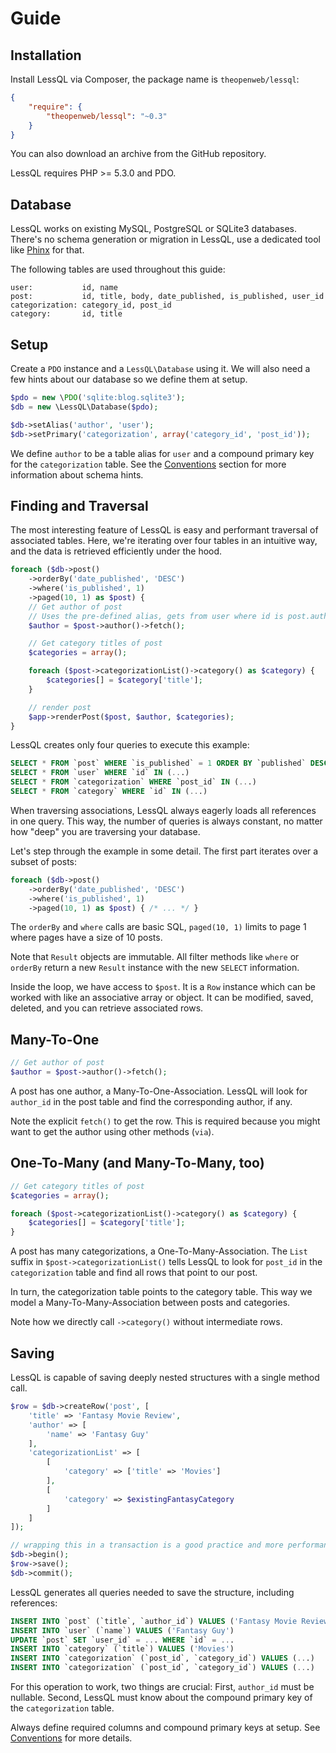 # Guide

## Installation

Install LessQL via Composer, the package name is `theopenweb/lessql`:

```json
{
    "require": {
        "theopenweb/lessql": "~0.3"
    }
}
```

You can also download an archive from the GitHub repository.

LessQL requires PHP >= 5.3.0 and PDO.

## Database

LessQL works on existing MySQL, PostgreSQL or SQLite3 databases. There's no schema generation or migration in LessQL, use a dedicated tool like [Phinx](https://phinx.org/) for that.

The following tables are used throughout this guide:

```
user:           id, name
post:           id, title, body, date_published, is_published, user_id
categorization: category_id, post_id
category:       id, title
```

## Setup

Create a `PDO` instance and a `LessQL\Database` using it. We will also need a few hints about our database so we define them at setup.

```php
$pdo = new \PDO('sqlite:blog.sqlite3');
$db = new \LessQL\Database($pdo);

$db->setAlias('author', 'user');
$db->setPrimary('categorization', array('category_id', 'post_id'));
```

We define `author` to be a table alias for `user` and a compound primary key for the `categorization` table. See the [Conventions](conventions.md) section for more information about schema hints.

## Finding and Traversal

The most interesting feature of LessQL is easy and performant traversal of associated tables. Here, we're iterating over four tables in an intuitive way, and the data is retrieved efficiently under the hood.

```php
foreach ($db->post()
    ->orderBy('date_published', 'DESC')
    ->where('is_published', 1)
    ->paged(10, 1) as $post) {
    // Get author of post
    // Uses the pre-defined alias, gets from user where id is post.author_id
    $author = $post->author()->fetch();

    // Get category titles of post
    $categories = array();

    foreach ($post->categorizationList()->category() as $category) {
        $categories[] = $category['title'];
    }

    // render post
    $app->renderPost($post, $author, $categories);
}
```

LessQL creates only four queries to execute this example:

```sql
SELECT * FROM `post` WHERE `is_published` = 1 ORDER BY `published` DESC LIMIT 10 OFFSET 0
SELECT * FROM `user` WHERE `id` IN (...)
SELECT * FROM `categorization` WHERE `post_id` IN (...)
SELECT * FROM `category` WHERE `id` IN (...)
```

When traversing associations, LessQL always eagerly loads all references in one query. This way, the number of queries is always constant, no matter how "deep" you are traversing your database.

Let's step through the example in some detail. The first part iterates over a subset of posts:

```php
foreach ($db->post()
    ->orderBy('date_published', 'DESC')
    ->where('is_published', 1)
    ->paged(10, 1) as $post) { /* ... */ }
```

The `orderBy` and `where` calls are basic SQL, `paged(10, 1)` limits to page 1 where pages have a size of 10 posts.

Note that `Result` objects are immutable. All filter methods like `where` or `orderBy` return a new `Result` instance with the new `SELECT` information.

Inside the loop, we have access to `$post`. It is a `Row` instance which can be worked with like an associative array or object. It can be modified, saved, deleted, and you can retrieve associated rows.

## Many-To-One

```php
// Get author of post
$author = $post->author()->fetch();
```

A post has one author, a Many-To-One-Association. LessQL will look for `author_id` in the post table and find the corresponding author, if any.

Note the explicit `fetch()` to get the row. This is required because you might want to get the author using other methods (`via`).

## One-To-Many (and Many-To-Many, too)

```php
// Get category titles of post
$categories = array();

foreach ($post->categorizationList()->category() as $category) {
    $categories[] = $category['title'];
}
```

A post has many categorizations, a One-To-Many-Association. The `List` suffix in `$post->categorizationList()` tells LessQL to look for `post_id` in the `categorization` table and find all rows that point to our post.

In turn, the categorization table points to the category table. This way we model a Many-To-Many-Association between posts and categories.

Note how we directly call `->category()` without intermediate rows.

## Saving

LessQL is capable of saving deeply nested structures with a single method call.

```php
$row = $db->createRow('post', [
    'title' => 'Fantasy Movie Review',
    'author' => [
        'name' => 'Fantasy Guy'
    ],
    'categorizationList' => [
        [
            'category' => ['title' => 'Movies']
        ],
        [
            'category' => $existingFantasyCategory
        ]
    ]
]);

// wrapping this in a transaction is a good practice and more performant
$db->begin();
$row->save();
$db->commit();
```

LessQL generates all queries needed to save the structure, including references:

```sql
INSERT INTO `post` (`title`, `author_id`) VALUES ('Fantasy Movie Review', NULL)
INSERT INTO `user` (`name`) VALUES ('Fantasy Guy')
UPDATE `post` SET `user_id` = ... WHERE `id` = ...
INSERT INTO `category` (`title`) VALUES ('Movies')
INSERT INTO `categorization` (`post_id`, `category_id`) VALUES (...)
INSERT INTO `categorization` (`post_id`, `category_id`) VALUES (...)
```

For this operation to work, two things are crucial: First, `author_id` must be nullable. Second, LessQL must know about the compound primary key of the `categorization` table.

Always define required columns and compound primary keys at setup. See [Conventions](conventions.md) for more details.
